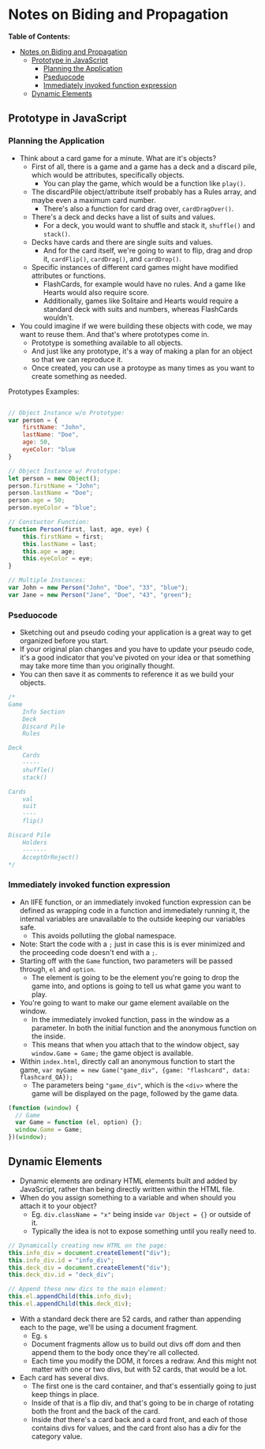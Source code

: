 # Notes on Biding and Propagation

**Table of Contents:**

- [Notes on Biding and Propagation](#notes-on-biding-and-propagation)
  - [Prototype in JavaScript](#prototype-in-javascript)
    - [Planning the Application](#planning-the-application)
    - [Pseduocode](#pseduocode)
    - [Immediately invoked function expression](#immediately-invoked-function-expression)
  - [Dynamic Elements](#dynamic-elements)

## Prototype in JavaScript

### Planning the Application

- Think about a card game for a minute. What are it's objects?
  - First of all, there is a game and a game has a deck and a discard pile, which would be attributes, specifically objects.
    - You can play the game, which would be a function like `play()`.
  - The discardPile object/attribute itself probably has a Rules array, and maybe even a maximum card number.
    - There's also a function for card drag over, `cardDragOver()`.
  - There's a deck and decks have a list of suits and values.
    - For a deck, you would want to shuffle and stack it, `shuffle()` and `stack()`.
  - Decks have cards and there are single suits and values.
    - And for the card itself, we're going to want to flip, drag and drop it, `cardFlip()`, `cardDrag()`, and `cardDrop()`.
  - Specific instances of different card games might have modified attributes or functions.
    - FlashCards, for example would have no rules. And a game like Hearts would also require score.
    - Additionally, games like Solitaire and Hearts would require a standard deck with suits and numbers, whereas FlashCards wouldn't.
- You could imagine if we were building these objects with code, we may want to reuse them. And that's where prototypes come in.
  - Prototype is something available to all objects.
  - And just like any prototype, it's a way of making a plan for an object so that we can reproduce it.
  - Once created, you can use a protoype as many times as you want to create something as needed.

Prototypes Examples:

```javascript

// Object Instance w/o Prototype:
var person = {
    firstName: "John",
    lastName: "Doe",
    age: 50,
    eyeColor: "blue
}

// Object Instance w/ Prototype:
let person = new Object();
person.firstName = "John";
person.lastName = "Doe";
person.age = 50;
person.eyeColor = "blue";

// Constuctor Function:
function Person(first, last, age, eye) {
    this.firstName = first;
    this.lastName = last;
    this.age = age;
    this.eyeColor = eye;
}

// Multiple Instances:
var John = new Person("John", "Doe", "33", "blue");
var Jane = new Person("Jane", "Doe", "43", "green");
```

### Pseduocode

- Sketching out and pseudo coding your application is a great way to get organized before you start.
- If your original plan changes and you have to update your pseudo code, it's a good indicator that you've pivoted on your idea or that something may take more time than you originally thought.
- You can then save it as comments to reference it as we build your objects.

```javascript
/*
Game
    Info Section
    Deck
    Discard Pile
    Rules

Deck
    Cards
    -----
    shuffle()
    stack()

Cards
    val
    suit
    ----
    flip()

Discard Pile
    Holders
    -------
    AcceptOrReject()
*/
```

### Immediately invoked function expression

- An IIFE function, or an immediately invoked function expression can be defined as wrapping code in a function and immediately running it, the internal variables are unavailable to the outside keeping our variables safe.
  - This avoids pollutiing the global namespace.
- Note: Start the code with a `;` just in case this is is ever minimized and the proceeding code doesn't end with a `;`.
- Starting off with the `Game` function, two parameters will be passed through, `el` and `option`.
  - The element is going to be the element you're going to drop the game into, and options is going to tell us what game you want to play.
- You're going to want to make our game element available on the window.
  - In the immediately invoked function, pass in the window as a parameter. In both the initial function and the anonymous function on the inside.
  - This means that when you attach that to the window object, say `window.Game = Game;` the game object is available.
- Within `index.html`, directly call an anonymous function to start the game, `var myGame = new Game("game_div", {game: "flashcard", data: flashcard_QA});`
  - The parameters being `"game_div"`, which is the `<div>` where the game will be displayed on the page, followed by the game data.

```javascript
(function (window) {
  // Game
  var Game = function (el, option) {};
  window.Game = Game;
})(window);
```

## Dynamic Elements

- Dynamic elements are ordinary HTML elements built and added by JavaScript, rather than being directly written within the HTML file.
- When do you assign something to a variable and when should you attach it to your object?
  - Eg. `div.className = "x"` being inside `var Object = {}` or outside of it.
  - Typically the idea is not to expose something until you really need to.

```javascript
// Dynamically creating new HTML on the page:
this.info_div = document.createElement("div");
this.info_div.id = "info_div";
this.deck_div = document.createElement("div");
this.deck_div.id = "deck_div";

// Append these new dics to the main element:
this.el.appendChild(this.info_div);
this.el.appendChild(this.deck_div);
```

- With a standard deck there are 52 cards, and rather than appending each to the page, we'll be using a document fragment.
  - Eg. `s`
  - Document fragments allow us to build out divs off dom and then append them to the body once they're all collected.
  - Each time you modify the DOM, it forces a redraw. And this might not matter with one or two divs, but with 52 cards, that would be a lot.
- Each card has several divs.
  - The first one is the card container, and that's essentially going to just keep things in place.
  - Inside of that is a flip div, and that's going to be in charge of rotating both the front and the back of the card.
  - Inside _that_ there's a card back and a card front, and each of those contains divs for values, and the card front also has a div for the category value.

